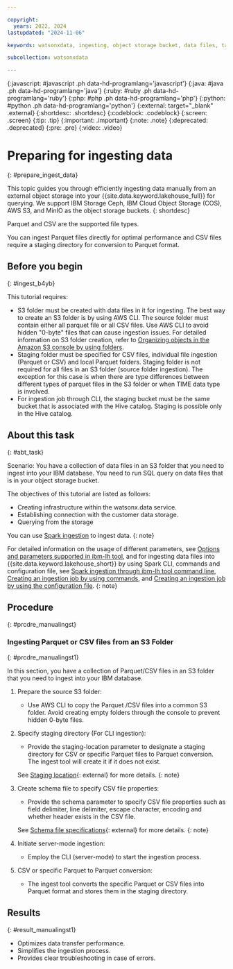 ```yaml
---

copyright:
  years: 2022, 2024
lastupdated: "2024-11-06"

keywords: watsonxdata, ingesting, object storage bucket, data files, table format. SQL query

subcollection: watsonxdata

---
```


{:javascript: #javascript .ph data-hd-programlang='javascript'}
{:java: #java .ph data-hd-programlang='java'}
{:ruby: #ruby .ph data-hd-programlang='ruby'}
{:php: #php .ph data-hd-programlang='php'}
{:python: #python .ph data-hd-programlang='python'}
{:external: target="_blank" .external}
{:shortdesc: .shortdesc}
{:codeblock: .codeblock}
{:screen: .screen}
{:tip: .tip}
{:important: .important}
{:note: .note}
{:deprecated: .deprecated}
{:pre: .pre}
{:video: .video}

# Preparing for ingesting data
{: #prepare_ingest_data}

This topic guides you through efficiently ingesting data manually from an external object storage into your {{site.data.keyword.lakehouse_full}} for querying. We support IBM Storage Ceph, IBM Cloud Object Storage (COS), AWS S3, and MinIO as the object storage buckets.
{: shortdesc}

Parquet and CSV are the supported file types.

You can ingest Parquet files directly for optimal performance and CSV files require a staging directory for conversion to Parquet format.

## Before you begin
{: #ingest_b4yb}

This tutorial requires:

   * S3 folder must be created with data files in it for ingesting. The best way to create an S3 folder is by using AWS CLI. The source folder must contain either all parquet file or all CSV files. Use AWS CLI to avoid hidden "0-byte" files that can cause ingestion issues. For detailed information on S3 folder creation, refer to [Organizing objects in the Amazon S3 console by using folders](https://docs.aws.amazon.com/AmazonS3/latest/userguide/using-folders.html).
   * Staging folder must be specified for CSV files, individual file ingestion (Parquet or CSV) and local Parquet folders. Staging folder is not required for all files in an S3 folder (source folder ingestion). The exception for this case is when there are type differences between different types of parquet files in the S3 folder or when TIME data type is involved.
   * For ingestion job through CLI, the staging bucket must be the same bucket that is associated with the Hive catalog. Staging is possible only in the Hive catalog.

## About this task
{: #abt_task}

Scenario: You have a collection of data files in an S3 folder that you need to ingest into your IBM database. You need to run SQL query on data files that is in your object storage bucket.

The objectives of this tutorial are listed as follows:
   * Creating infrastructure within the watsonx.data service.
   * Establishing connection with the customer data storage.
   * Querying from the storage

You can use [Spark ingestion]({{site.data.keyword.ref-ingest_spark_ui-link}}) to ingest data.
{: note}

For detailed information on the usage of different parameters, see [Options and parameters supported in ibm-lh tool]({{site.data.keyword.ref-cli_commands-link}}), and for ingesting data files into {{site.data.keyword.lakehouse_short}} by using Spark CLI, commands and configuration file, see [Spark ingestion through ibm-lh tool command line]({{site.data.keyword.ref-ingest_spark_cli-link}}), [Creating an ingestion job by using commands]({{site.data.keyword.ref-create_ingestioncli-link}}), and [Creating an ingestion job by using the configuration file]({{site.data.keyword.ref-create_ingestconfig-link}}).
{: note}

## Procedure
{: #prcdre_manualingst}

### Ingesting Parquet or CSV files from an S3 Folder
{: #prcdre_manualingst1}

In this section, you have a collection of Parquet/CSV files in an S3 folder that you need to ingest into your IBM database.

1. Prepare the source S3 folder:
   * Use AWS CLI to copy the Parquet /CSV files into a common S3 folder. Avoid creating empty folders through the console to prevent hidden 0-byte files.
1. Specify staging directory (For CLI ingestion):
   * Provide the staging-location parameter to designate a staging directory for CSV or specific Parquet files to Parquet conversion. The ingest tool will create it if it does not exist.

   See [Staging location]({{site.data.keyword.ref-cli_commands-link}}#stag_loc){: external} for more details.
   {: note}

1. Create schema file to specify CSV file properties:
   * Provide the schema parameter to specify CSV file properties such as field delimiter, line delimiter, escape character, encoding and whether header exists in the CSV file.

   See [Schema file specifications]({{site.data.keyword.ref-cli_commands-link}}#schema_spec){: external} for more details.
   {: note}

1. Initiate server-mode ingestion:
   * Employ the CLI (server-mode) to start the ingestion process.
1. CSV or specific Parquet to Parquet conversion:
   * The ingest tool converts the specific Parquet or CSV files into Parquet format and stores them in the staging directory.

## Results
{: #result_manualingst1}

* Optimizes data transfer performance.
* Simplifies the ingestion process.
* Provides clear troubleshooting in case of errors.
